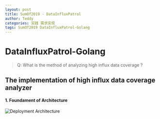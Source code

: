 ```yaml
---
layout: post
title: SumOf2019 - DataInfluxPatrol
author: Teddy
categories: 实践 需求实现
tags: SumOf2019 DataInfluxPatrol-Golang
---
```


# DataInfluxPatrol-Golang

>Q:
>    What is the method of analyzing high influx data coverage ?

## The implementation of high influx data coverage analyzer

#### 1. Foundament of Architecture

![Deployment Architecture](https://teddygoodman.github.io/img/DataInfluxPatrol-architecture.png)



